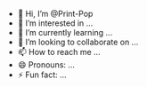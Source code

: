 - 👋 Hi, I’m @Print-Pop
- 👀 I’m interested in ... 
- 🌱 I’m currently learning ...
- 💞️ I’m looking to collaborate on ...
- 📫 How to reach me ...
- 😄 Pronouns: ...
- ⚡ Fun fact: ...

<!---
Print-Pop/Print-Pop is a ✨ special ✨ repository because its `README.md` (this file) appears on your GitHub profile.
You can click the Preview link to take a look at your changes.
--->
